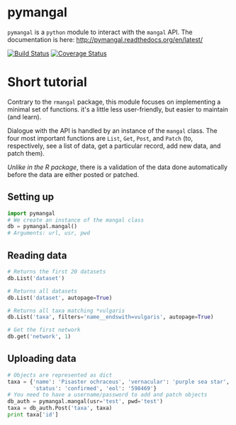 # pymangal

`pymangal` is a `python` module to interact with the `mangal` API. The
documentation is here: <http://pymangal.readthedocs.org/en/latest/>

[![Build Status](https://travis-ci.org/mangal-wg/pymangal.png?branch=master)](https://travis-ci.org/mangal-wg/pymangal) [![Coverage Status](https://coveralls.io/repos/mangal-wg/pymangal/badge.png)](https://coveralls.io/r/mangal-wg/pymangal)

# Short tutorial

Contrary to the `rmangal` package, this module focuses on implementing a
minimal set of functions. it's a little less user-friendly, but easier to
maintain (and learn).

Dialogue with the API is handled by an instance of the `mangal` class. The
four most important functions are `List`, `Get`, `Post`, and `Patch` (to,
respectively, see a list of data, get a particular record, add new data,
and patch them).

*Unlike in the R package*, there is a validation of the data done automatically
before the data are either posted or patched.

## Setting up

```python
import pymangal
# We create an instance of the mangal class
db = pymangal.mangal()
# Arguments: url, usr, pwd
```

## Reading data

```python
# Returns the first 20 datasets
db.List('dataset')

# Returns all datasets
db.List('dataset', autopage=True)

# Returns all taxa matching *vulgaris
db.List('taxa', filters='name__endswith=vulgaris', autopage=True)

# Get the first network
db.get('network', 1)
```

## Uploading data

```python
# Objects are represented as dict
taxa = {'name': 'Pisaster ochraceus', 'vernacular': 'purple sea star',
        'status': 'confirmed', 'eol': '598469'}
# You need to have a username/password to add and patch objects
db_auth = pymangal.mangal(usr='test', pwd='test')
taxa = db_auth.Post('taxa', taxa)
print taxa['id']
```
